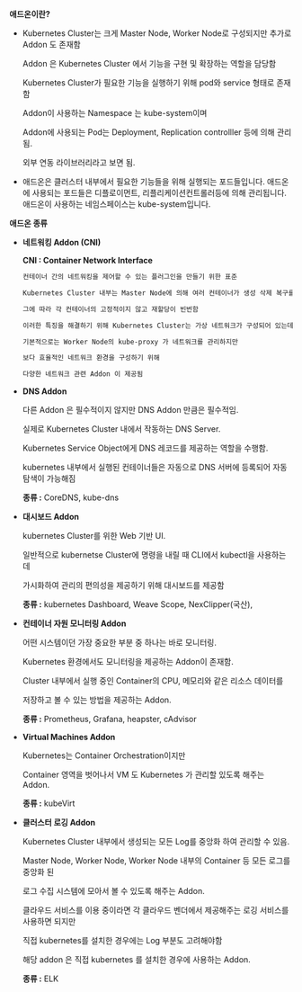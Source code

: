 **애드온이란?**

- Kubernetes Cluster는 크게 Master Node, Worker Node로 구성되지만 추가로 Addon 도 존재함
    
    Addon 은 Kubernetes Cluster 에서 기능을 구현 및 확장하는 역할을 담당함
    
    Kubernetes Cluster가 필요한 기능을 실행하기 위해 pod와 service 형태로 존재함
    
    Addon이 사용하는 Namespace 는 kube-system이며
    
    Addon에 사용되는 Pod는 Deployment, Replication controlller 등에 의해 관리됨.
    
    외부 연동 라이브러리라고 보면 됨.
    
- 애드온은 클러스터 내부에서 필요한 기능들을 위해 실행되는 포드들입니다. 애드온에 사용되는 포드들은 디플로이먼트, 리플리케이션컨트롤러등에 의해 관리됩니다. 애드온이 사용하는 네임스페이스는 kube-system입니다.

**애드온 종류**

- **네트워킹 Addon (CNI)**
    
    **CNI : Container Network Interface**
    
    ```bash
    컨테이너 간의 네트워킹을 제어할 수 있는 플러그인을 만들기 위한 표준
    
    Kubernetes Cluster 내부는 Master Node에 의해 여러 컨테이너가 생성 삭제 복구를 반복하고 있음
    
    그에 따라 각 컨테이너의 고정적이지 않고 재할당이 빈번함
    
    이러한 특징을 해결하기 위해 Kubernetes Cluster는 가상 네트워크가 구성되어 있는데
    
    기본적으로는 Worker Node의 kube-proxy 가 네트워크를 관리하지만
    
    보다 효율적인 네트워크 환경을 구성하기 위해
    
    다양한 네트워크 관련 Addon 이 제공됨
    ```
    
- **DNS Addon**
    
    다른 Addon 은 필수적이지 않지만 DNS Addon 만큼은 필수적임.
    
    실제로 Kubernetes Cluster 내에서 작동하는 DNS Server.
    
    Kubernetes Service Object에게 DNS 레코드를 제공하는 역할을 수행함.
    
    kubernetes 내부에서 실행된 컨테이너들은 자동으로 DNS 서버에 등록되어 자동 탐색이 가능해짐
    
    **종류 :** CoreDNS, kube-dns
    
- **대시보드 Addon**
    
    kubernetes Cluster를 위한 Web 기반 UI.
    
    일반적으로 kubernetse Cluster에 명령을 내릴 때 CLI에서 kubectl을 사용하는데
    
    가시화하여 관리의 편의성을 제공하기 위해 대시보드를 제공함
    
    **종류 :** kubernetes Dashboard, Weave Scope, NexClipper(국산),
    
- **컨테이너 자원 모니터링 Addon**
    
    어떤 시스템이던 가장 중요한 부분 중 하나는 바로 모니터링.
    
    Kubernetes 환경에서도 모니터링을 제공하는 Addon이 존재함.
    
    Cluster 내부에서 실행 중인 Container의 CPU, 메모리와 같은 리소스 데이터를
    
    저장하고 볼 수 있는 방법을 제공하는 Addon.
    
    **종류 :** Prometheus, Grafana, heapster, cAdvisor
    
- **Virtual Machines Addon**
    
    Kubernetes는 Container Orchestration이지만
    
    Container 영역을 벗어나서 VM 도 Kubernetes 가 관리할 있도록 해주는 Addon.
    
    **종류 :** kubeVirt
    
- **클러스터 로깅 Addon**
    
    Kubernetes Cluster 내부에서 생성되는 모든 Log를 중앙화 하여 관리할 수 있음.
    
    Master Node, Worker Node, Worker Node 내부의 Container 등 모든 로그를 중앙화 된
    
    로그 수집 시스템에 모아서 볼 수 있도록 해주는 Addon.
    
    클라우드 서비스를 이용 중이라면 각 클라우드 벤더에서 제공해주는 로깅 서비스를 사용하면 되지만
    
    직접 kubernetes를 설치한 경우에는 Log 부분도 고려해야함
    
    해당 addon 은 직접 kubernetes 를 설치한 경우에 사용하는 Addon.
    
    **종류 :** ELK
